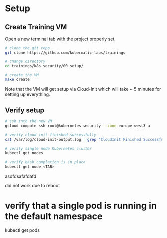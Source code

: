 # Setup

## Create Training VM

Open a new terminal tab with the project properly set.

```bash
# clone the git repo
git clone https://github.com/kubermatic-labs/trainings

# change directory
cd trainings/k8s_security/00_setup/

# create the VM
make create
```

Note that the VM will get setup via Cloud-Init which will take ~ 5 minutes for setting up everything.

## Verify setup

```bash
# ssh into the new VM
gcloud compute ssh root@kubernetes-security --zone europe-west3-a

# verify cloud-init finished successfully
cat /var/log/cloud-init-output.log | grep "CloudInit Finished Successfully"

# verify single node Kubernetes cluster
kubectl get nodes

# verify bash completion is in place
kubectl get node <TAB>
```

asdfdsafafdafd

did not work due to reboot

# verify that a single pod is running in the default namespace
kubectl get pods
